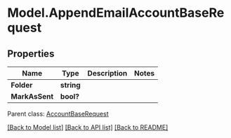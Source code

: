 # Model.AppendEmailAccountBaseRequest
## Properties
Name | Type | Description | Notes
------------ | ------------- | ------------- | -------------
**Folder** | **string** |  | 
**MarkAsSent** | **bool?** |  | 

 Parent class: [AccountBaseRequest](AccountBaseRequest.md)

[[Back to Model list]](README.md#documentation-for-models) [[Back to API list]](README.md#documentation-for-api-endpoints) [[Back to README]](README.md)


